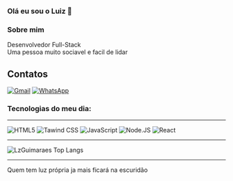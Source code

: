 ### Olá eu sou o Luiz 🙂

### Sobre mim 
Desenvolvedor Full-Stack
<br/>
Uma pessoa muito sociavel e facil de lidar

## Contatos
[![Gmail](https://img.shields.io/badge/Gmail-D14836?style=for-the-badge&logo=gmail&logoColor=white)](https://criarmeulink.com.br/u/1704385220)
[![WhatsApp](https://img.shields.io/badge/WhatsApp-25D366?style=for-the-badge&logo=whatsapp&logoColor=white)]([wa.link/5y6pir](https://wa.me/5565998153854))

### Tecnologias do meu dia:
<div>
<hr/>

![HTML5](https://img.shields.io/badge/HTML5-E34F26?style=for-the-badge&logo=html5&logoColor=white)
![Tawind CSS](https://img.shields.io/badge/Tailwind_CSS-38B2AC?style=for-the-badge&logo=tailwind-css&logoColor=white)
![JavaScript](https://img.shields.io/badge/JavaScript-323330?style=for-the-badge&logo=javascript&logoColor=F7DF1E)
![Node.JS](https://img.shields.io/badge/Node.js-43853D?style=for-the-badge&logo=node.js&logoColor=white)
![React](https://img.shields.io/badge/React-20232A?style=for-the-badge&logo=react&logoColor=61DAFB)
</div>

<hr>

![LzGuimaraes Top Langs](https://github-readme-stats.vercel.app/api/top-langs/?username=LzGuimaraes&hide_progress=true)
<hr>

Quem tem luz própria ja mais ficará na escuridão
